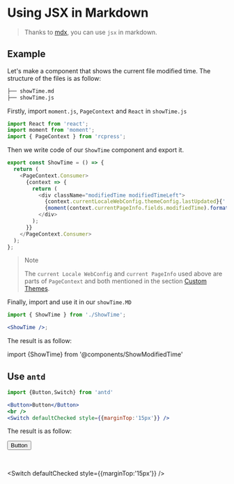 # Using JSX in Markdown

> Thanks to [mdx](https://github.com/mdx-js/mdx), you can use `jsx` in markdown.

## Example

Let's make a component that shows the current file modified time. The structure of the files is as follow:

```bash
├── showTime.md
├── showTime.js
```

Firstly, import `moment.js`, `PageContext` and `React` in `showTime.js`

```js
import React from 'react';
import moment from 'moment';
import { PageContext } from 'rcpress';
```

Then we write code of our `ShowTime` component and export it.

```js
export const ShowTime = () => {
  return (
    <PageContext.Consumer>
      {context => {
        return (
          <div className="modifiedTime modifiedTimeLeft">
            {context.currentLocaleWebConfig.themeConfig.lastUpdated}{' '}
            {moment(context.currentPageInfo.fields.modifiedTime).format('YYYY-MM-DD HH:mm:SS')}
          </div>
        );
      }}
    </PageContext.Consumer>
  );
};
```

> Note
>
> The `current Locale WebConfig` and `current PageInfo` used above are parts of `PageContext` and both mentioned in the section [Custom Themes](/guide/theme#get-site-data-and-current-page-data).

Finally, import and use it in our `showTime.MD`

```jsx
import { ShowTime } from './ShowTime';

<ShowTime />;
```

The result is as follow:

import {ShowTime} from '@components/ShowModifiedTime'

<ShowTime />

## Use `antd`

```jsx
import {Button,Switch} from 'antd'

<Button>Button</Button>
<br />
<Switch defaultChecked style={{marginTop:'15px'}} />
```

The result is as follow:

<Button>Button</Button>

<br />

<Switch defaultChecked style={{marginTop:'15px'}} />
